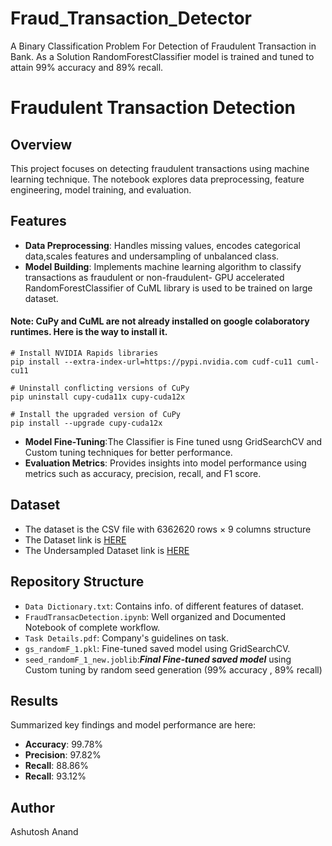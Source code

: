 # Fraud_Transaction_Detector
A Binary Classification Problem For Detection of Fraudulent Transaction in Bank. As a Solution RandomForestClassifier model is trained and tuned to attain  99% accuracy and 89% recall.

# Fraudulent Transaction Detection

## Overview
This project focuses on detecting fraudulent transactions using machine learning technique. The notebook explores data preprocessing, feature engineering, model training, and evaluation.

## Features
- **Data Preprocessing**: Handles missing values, encodes categorical data,scales features and undersampling of unbalanced class.
- **Model Building**: Implements machine learning algorithm to classify transactions as fraudulent or non-fraudulent- GPU accelerated RandomForestClassifier of CuML library is used to be 
                      trained on large dataset.
#### **Note:** CuPy and CuML are not already installed on google colaboratory runtimes. Here is the way to install it.
```
# Install NVIDIA Rapids libraries
pip install --extra-index-url=https://pypi.nvidia.com cudf-cu11 cuml-cu11

# Uninstall conflicting versions of CuPy
pip uninstall cupy-cuda11x cupy-cuda12x

# Install the upgraded version of CuPy
pip install --upgrade cupy-cuda12x
```
- **Model Fine-Tuning**:The Classifier is Fine tuned usng GridSearchCV and Custom tuning techniques for better performance.
- **Evaluation Metrics**: Provides insights into model performance using metrics such as accuracy, precision, recall, and F1 score.

## Dataset
- The dataset is the CSV file with 6362620 rows × 9 columns structure
- The Dataset link is [HERE](https://drive.usercontent.google.com/download?id=1VNpyNkGxHdskfdTNRSjjyNa5qC9u0JyV&export=download&authuser=0)
- The Undersampled Dataset link is [HERE](https://drive.google.com/file/d/1BDRPic7J5t7jCSrX8s9HN-gdNxS16CPv/view?usp=sharing)
  
## Repository Structure
- `Data Dictionary.txt`: Contains info. of different features of dataset.
- `FraudTransacDetection.ipynb`: Well organized and Documented Notebook of complete workflow.
- `Task Details.pdf`: Company's guidelines on task.
- `gs_randomF_1.pkl`: Fine-tuned saved model using GridSearchCV.
- `seed_randomF_1_new.joblib`:***Final Fine-tuned saved model*** using Custom tuning by random seed generation (99% accuracy , 89% recall)

## Results
Summarized key findings and model performance are here:
- **Accuracy**: 99.78%
- **Precision**: 97.82%
- **Recall**: 88.86%
- **Recall**: 93.12%

## Author
Ashutosh Anand
